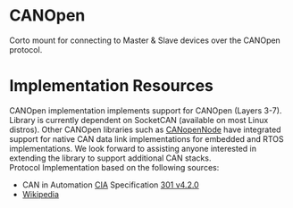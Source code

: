 # CANOpen
Corto mount for connecting to Master &amp; Slave devices over the CANOpen protocol.

# Implementation Resources
CANOpen implementation implements support for CANOpen (Layers 3-7). Library is
currently dependent on SocketCAN (available on most Linux distros). Other
CANOpen libraries such as
[CANopenNode](https://github.com/CANopenNode/CANopenNode)
have integrated support for native CAN data link implementations for embedded
and RTOS implementations. We look forward to assisting anyone interested in
extending the library to support additional CAN stacks.
<br>
Protocol Implementation based on the following sources:
+ CAN in Automation [CIA](https://www.can-cia.org/) Specification [301 v4.2.0](https://github.com/oa-sys/CANOpen/blob/master/doc/CANOPEN_301v04020006_cor3.pdf)
+ [Wikipedia](https://en.wikipedia.org/wiki/CANopen)
